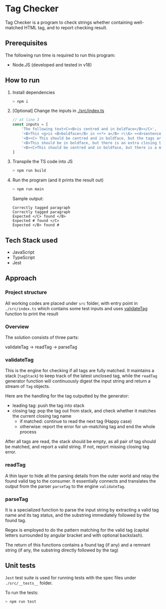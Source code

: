 # Tag Checker

Tag Checker is a program to check strings whether containing well-matched HTML tag, and to report checking result.

## Prerequisites

The following run time is required to run this program:

-   Node.JS (developed and tested in v18)

## How to run

1. Install dependencies
    ```bash
    > npm i
    ```
1. [Optional] Change the inputs in [./src/index.ts](/src/index.ts)

    ```typescript
    // at line 3
    const inputs = [
        'The following text<C><B>is centred and in boldface</B></C>',
        '<B>This <g>is <B>boldface</B> in <<*> a</B> <\\6> <<d>sentence',
        '<B><C> This should be centred and in boldface, but the tags are wrongly nested </B></C>',
        '<B>This should be in boldface, but there is an extra closing tag</B></C>',
        '<B><C>This should be centred and in boldface, but there is a missing closing tag</C>',
    ]
    ```

1. Transpile the TS code into JS

    ```bash
    > npm run build
    ```

1. Run the program (and it prints the result out)

    ```bash
    > npm run main
    ```

    Sample output:

    ```
    Correctly tagged paragraph
    Correctly tagged paragraph
    Expected </C> found </B>
    Expected # found </C>
    Expected </B> found #
    ```

## Tech Stack used

-   JavaScript
-   TypeScript
-   Jest

## Approach

### Project structure

All working codes are placed under `src` folder, with entry point in `./src/index.ts` which contains some test inputs and uses [validateTag](./src/tag-checker.ts) function to print the result

### Overview

The solution consists of three parts:

validateTag -> readTag -> parseTag

### validateTag

This is the engine for checking if all tags are fully matched. It maintains a stack (`tagStack`) to keep track of the latest unclosed tag, while the `readTag` generator function will continuously digest the input string and return a stream of `Tag` objects.

Here are the handling for the tag outputted by the generator:

-   leading tag: push the tag into stack
-   closing tag: pop the tag out from stack, and check whether it matches the current closing tag name
    -   if matched: continue to read the next tag (Happy case)
    -   otherwise: report the error for un-matching tag and end the whole process

After all tags are read, the stack should be empty, as all pair of tag should be matched, and report a valid string. If not, report missing closing tag error.

### readTag

A thin layer to hide all the parsing details from the outer world and relay the found valid tag to the consumer. It essentially connects and translates the output from the parser `parseTag` to the engine `validateTag`.

### parseTag

It is a specialized function to parse the input string by extracting a valid tag name and its tag status, and the substring immediately followed by the found tag.

Regex is employed to do the pattern matching for the valid tag (capital letters surrounded by angular bracket and with optional backslash).

The return of this functions contains a found tag (if any) and a remnant string (if any, the substring directly followed by the tag)

## Unit tests

`Jest` test suite is used for running tests with the spec files under `./src/__tests__` folder.

To run the tests:

```bash
> npm run test
```
